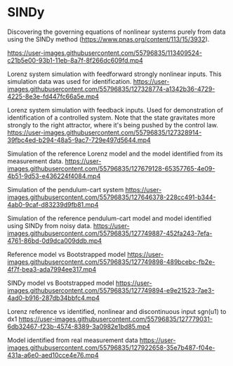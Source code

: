 # SINDy
Discovering the governing equations of nonlinear systems purely from data using the SINDy method (https://www.pnas.org/content/113/15/3932).

https://user-images.githubusercontent.com/55796835/113409524-c21b5e00-93b1-11eb-8a7f-8f266dc609fd.mp4




Lorenz system simulation with feedforward strongly nonlinear inputs. This simulation data was used for identification.
https://user-images.githubusercontent.com/55796835/127328774-a1342b36-4729-4225-8e3e-fd447fc66a5e.mp4

Lorenz system simulation with feedback inputs. Used for demonstration of identification of a controlled system. Note that the state gravitates more strongly to the right attractor, where it's being pushed by the control law.
https://user-images.githubusercontent.com/55796835/127328914-39fbc4ed-b294-48a5-9ac7-729e497d5644.mp4

Simulation of the reference Lorenz model and the model identified from its measurement data.
https://user-images.githubusercontent.com/55796835/127679128-65357765-4e09-4b51-9d53-e436224f4084.mp4

Simulation of the pendulum-cart system
https://user-images.githubusercontent.com/55796835/127646378-228cc491-b344-4ab0-9caf-d83239d9fb81.mp4

Simulation of the reference pendulum-cart model and model identified using SINDy from noisy data.
https://user-images.githubusercontent.com/55796835/127749887-452fa243-7efa-4761-86bd-0d9dca009ddb.mp4

Reference model vs Bootstrapped model
https://user-images.githubusercontent.com/55796835/127749898-489bcebc-fb2e-4f7f-bea3-ada7994ee317.mp4

SINDy model vs Bootstrapped model
https://user-images.githubusercontent.com/55796835/127749894-e9e21523-7ae3-4ad0-b916-287db34bbfc4.mp4

Lorenz reference vs identified, nonlinear and discontinuous input sgn(u1) to dx1
https://user-images.githubusercontent.com/55796835/127779031-6db32467-f23b-4574-8389-3a0982e1bd85.mp4

Model identified from real measurement data
https://user-images.githubusercontent.com/55796835/127922658-35e7b487-f04e-431a-a6e0-aed10cce4e76.mp4






